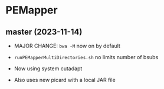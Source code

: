 # PEMapper

## master (2023-11-14)

- MAJOR CHANGE: `bwa -M` now on by default

- `runPEMapperMultiDirectories.sh` no limits number of bsubs

- Now using system cutadapt

- Also uses new picard with a local JAR file

